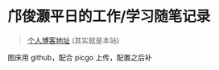 # 邝俊灏平日的工作/学习随笔记录

> [个人博客地址](https://aaronkwong929.github.io/study-notes/) (其实就是本站)

图床用 github，配合 picgo 上传，配置之后补
